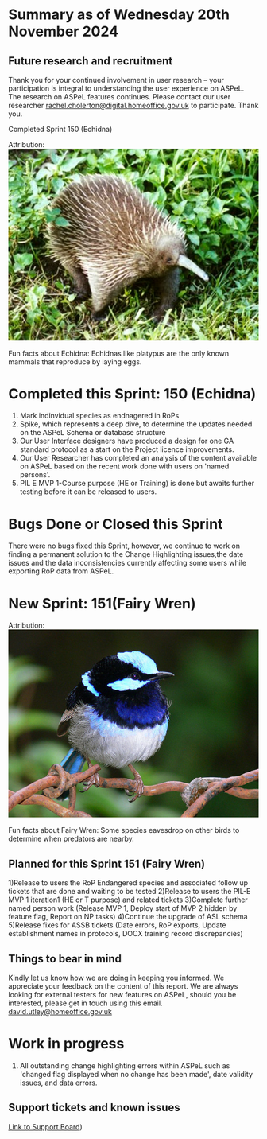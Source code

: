# Summary as of Wednesday 20th November 2024



## Future research and recruitment 

Thank you for your continued involvement in user research – your participation is integral to understanding the user experience on ASPeL. The research on ASPeL features continues. Please contact our user researcher rachel.cholerton@digital.homeoffice.gov.uk to participate. Thank you.  
 


Completed Sprint 150 (Echidna)



Attribution:
![User:Jaganath, CC BY-SA 3.0 <http://creativecommons.org/licenses/by-sa/3.0/>, via Wikimedia Commons](128pxLong-beakedEchidna.jpg)






Fun facts about Echidna:
Echidnas like platypus are the only known mammals that reproduce by laying eggs.



# Completed this Sprint: 150 (Echidna)
1) Mark indinvidual species as endnagered in RoPs
2) Spike, which represents a deep dive, to determine the updates needed on the ASPeL Schema or database structure
3) Our User Interface designers have produced a design for one GA standard protocol as a start on the Project licence improvements.
4) Our User Researcher has completed an analysis of the content available on ASPeL based on the recent work done with users on 'named persons'.
5) PIL E MVP 1-Course purpose (HE or Training) is done but awaits further testing before it can be released to users. 

   
   

# Bugs Done or Closed this Sprint

There were no bugs fixed this Sprint, however, we continue to work on finding a permanent solution to the Change Highlighting issues,the date issues and the data inconsistencies currently affecting some users while exporting RoP data from ASPeL. 









# New Sprint: 151(Fairy Wren)








Attribution:
![[User:Jaganath, CC BY-SA 3.0 <http://creativecommons.org/licenses/by-sa/3.0/>, via Wikimedia Commons](https://commons.wikimedia.org/wiki/Category:CC-BY-SA-3.0-migrated)](FairyWren.jpg)







Fun facts about Fairy Wren:
Some species eavesdrop on other birds to determine when predators are nearby.




## Planned for this Sprint 151 (Fairy Wren)

1)Release to users the RoP Endangered species and associated follow up tickets that are done and waiting to be tested
2)Release to users the PIL-E MVP 1 iteration1 (HE or T purpose) and related tickets
3)Complete further named person work (Release MVP 1, Deploy start of MVP 2 hidden by feature flag, Report on NP tasks)
4)Continue the upgrade of ASL schema
5)Release fixes for ASSB tickets (Date errors, RoP exports, Update establishment names in protocols, DOCX training record discrepancies)

   


   

## Things to bear in mind
Kindly let us know how we are doing in keeping you informed. We appreciate your feedback on the content of this report. 
We are always looking for external testers for new features on ASPeL, should you be interested, please get in touch using this email. david.utley@homeoffice.gov.uk

# Work in progress
1) All outstanding change highlighting errors within ASPeL such as 'changed flag displayed when no change has been made', date validity issues, and data errors. 
  

   
 
   
## Support tickets and known issues
[Link to Support Board](https://collaboration.homeoffice.gov.uk/jira/secure/RapidBoard.jspa?rapidView=1717))





  

   
 
   
